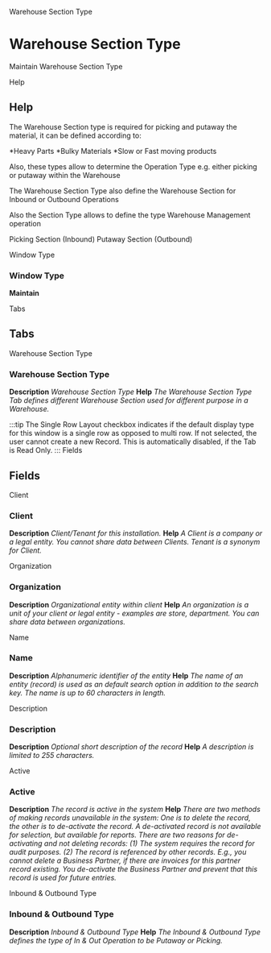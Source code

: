 
Warehouse Section Type
# Warehouse Section Type


Maintain Warehouse Section Type

Help
## Help

The Warehouse Section type is required for picking and putaway the material, it can be defined according to:

*Heavy Parts
*Bulky Materials
*Slow or Fast moving products

Also, these types allow to determine the Operation Type e.g. either picking or putaway within the Warehouse

The Warehouse Section Type also define the Warehouse Section for Inbound or Outbound Operations

Also the Section Type allows to define the type Warehouse Management operation

Picking Section (Inbound)
Putaway Section (Outbound)

Window Type
### Window Type

**Maintain**


Tabs
## Tabs


Warehouse Section Type
### Warehouse Section Type

**Description**
 *Warehouse Section Type*
**Help**
 *The Warehouse Section Type Tab defines different Warehouse Section used for different purpose in a Warehouse.*

:::tip
The Single Row Layout checkbox indicates if the default display type for this window is a single row as opposed to multi row.
If not selected, the user cannot create a new Record.  This is automatically disabled, if the Tab is Read Only.
:::
Fields
## Fields


Client
### Client

**Description**
 *Client/Tenant for this installation.*
**Help**
 *A Client is a company or a legal entity. You cannot share data between Clients. Tenant is a synonym for Client.*

Organization
### Organization

**Description**
 *Organizational entity within client*
**Help**
 *An organization is a unit of your client or legal entity - examples are store, department. You can share data between organizations.*

Name
### Name

**Description**
 *Alphanumeric identifier of the entity*
**Help**
 *The name of an entity (record) is used as an default search option in addition to the search key. The name is up to 60 characters in length.*

Description
### Description

**Description**
 *Optional short description of the record*
**Help**
 *A description is limited to 255 characters.*

Active
### Active

**Description**
 *The record is active in the system*
**Help**
 *There are two methods of making records unavailable in the system: One is to delete the record, the other is to de-activate the record. A de-activated record is not available for selection, but available for reports.
There are two reasons for de-activating and not deleting records:
(1) The system requires the record for audit purposes.
(2) The record is referenced by other records. E.g., you cannot delete a Business Partner, if there are invoices for this partner record existing. You de-activate the Business Partner and prevent that this record is used for future entries.*

Inbound & Outbound Type
### Inbound & Outbound Type

**Description**
 *Inbound & Outbound Type*
**Help**
 *The Inbound & Outbound Type defines the type of In & Out Operation to be Putaway or Picking.*
